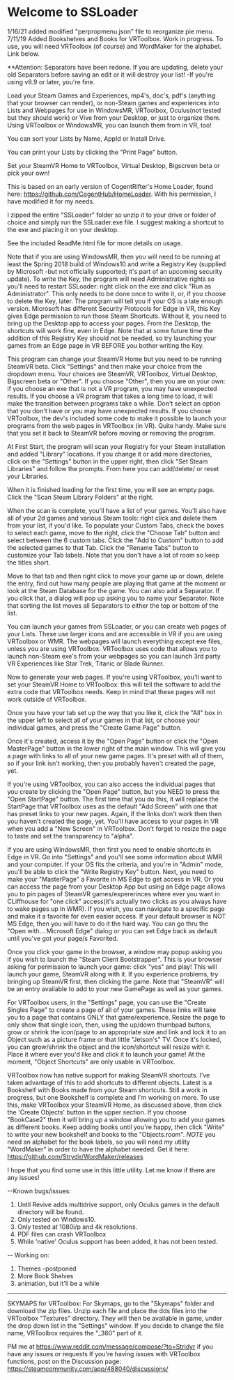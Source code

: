 # Welcome to SSLoader  
1/16/21 added modified "perpropmenu.json" file to reorganize pie menu.
7/11/19 Added Bookshelves and Books for VRToolbox.  Work in progress.  To use, you will need VRToolbox (of course) and WordMaker for the alphabet. Link below.

**Attention: Separators have been redone.  If you are updating, delete your old Separators before saving an edit or it will destroy your list!  -If you're using v8.9 or later, you're fine.

Load your Steam Games and Experiences, mp4's, doc's, pdf's (anything that your browser can render), or non-Steam games and experiences into Lists and Webpages for use in WindowsMR, VRToolbox, Oculus(not tested but they should work) or Vive from your Desktop,  or just to organize them.  Using VRToolbox or WindowsMR, you can launch them from in VR, too!

You can sort your Lists by Name, AppId or Install Drive.  

You can print your Lists by clicking the "Print Page" button.

Set your SteamVR Home to VRToolbox, Virtual Desktop, Bigscreen beta or pick your own!




This is based on an early version of CogentRifter's Home Loader, found here:  https://github.com/CogentHub/HomeLoader.   With his permission, I have modified it for my needs.

I zipped the entire "SSLoader" folder so unzip it to your drive or folder of choice and simply run the SSLoader.exe file.  I suggest making a shortcut to the exe and placing it on your desktop.

See the included ReadMe.html file for more details on usage.

Note that if you are using WindowsMR, then you will need to be running at least the Spring 2018 build of Windows10 and write a Registry Key (supplied by Microsoft -but not officially supported; it's part of an upcoming security update).  To write the Key, the program will need Administrative rights so you'll need to restart SSLoader: right click on the exe and click "Run as Administrator".  This only needs to be done once to write it, or, if you choose to delete the Key, later.  The program will tell you if your OS is a late enough version.  Microsoft has different Security Protocols for Edge in VR, this Key gives Edge permission to run those Steam Shortcuts.  Without it, you need to bring up the Desktop app to access your pages.  From the Desktop, the shortcuts will work fine, even in Edge.  Note that at some future time the addition of this Registry Key should not be needed, so try launching your games from an Edge page in VR BEFORE you bother writing the Key.

This program can change your SteamVR Home but you need to be running SteamVR beta.  Click "Settings" and then make your choice from the dropdown menu.  Your choices are SteamVR, VRToolbox, Virtual Desktop, Bigscreen beta or "Other".  If you choose "Other", then you are on your own: if  you choose an exe that is not a VR program, you may have unexpected results.  If you choose a VR program that takes a long time to load, it will make the transition between programs take a while. Don't select an option that you don't have or you may have unexpected results.  If you choose VRToolbox, the dev's included some code to make it possible to launch your programs from the web pages in VRToolbox (in VR). Quite handy.  Make sure that you set it back to SteamVR before moving or removing the program.

At First Start, the program will scan your Registry for your Steam installation and added "Library" locations.  If you change it or add more directories, click on the "Settings" button in the upper right, then click "Set Steam Libraries" and follow the prompts.  From here you can add/delete/ or reset your Libraries.

When it is finished loading for the first time, you will see an empty page.  Click the "Scan Steam Library Folders" at the right.

When the scan is complete, you'll have a list of your games.  You'll also have all of your 2d games and various Steam tools: right click and delete them from your list, if you'd like.  To populate your Custom Tabs, check the boxes to select each game,  move to the right, click the "Choose Tab" button and select between the 6 custom tabs.  Click the "Add to Custom" button to add the selected games to that Tab.  Click the "Rename Tabs" button to customize your Tab labels. Note that you don't have a lot of room so keep the titles short.

Move to that tab and then right click to move your game up or down, delete the entry, find out how many people are playing that game at the moment or look at the Steam Database for the game.  You can also add a Separator.  If you click that, a dialog will pop up asking you to name your Separator.  Note that sorting the list moves all Separators to either the top or bottom of the list.

You can launch your games from SSLoader, or you can create web pages of your Lists. These use larger icons and are accessible in VR if you are using VRToolbox or WMR.  The webpages will launch everything except exe files, unless you are using VRToolbox.  VRToolbox uses code that allows you to launch non-Steam exe's from your webpages so you can launch 3rd party VR Experiences like Star Trek, Titanic or Blade Runner.  

Now to generate your web pages.  If you're using VRToolbox, you'll want to set your SteamVR Home to VRToolbox:  this will tell the software to add the extra code that VRToolbox needs.  Keep in mind that these pages will not work outside of VRToolbox.

Once you have your tab set up the way that you like it, click the "All" box in the upper left to select all of your games in that list, or choose your individual games, and press the "Create Game Page" button.

Once it's created, access it by the "Open Page" button or click the "Open MasterPage" button in the lower right of the main window.  This will give you a page with links to all of your new game pages. It's preset with all of them, so if your link isn't working, then you probably haven't created the page, yet.

If you're using VRToolbox, you can also access the individual pages that you create by clicking the "Open Page" button, but you NEED to press the "Open StartPage" button.  The first time that you do this, it will replace the StartPage that VRToolbox uses as the default "Add Screen" with one that has preset links to your new pages.  Again, if the links don't work then then you haven't created the page, yet.  You'll have access to your pages in VR when you add a "New Screen" in VRToolbox.  Don't forget to resize the page to taste and set the transparency to "alpha".


If you are using WindowsMR, then first you need to enable shortcuts in Edge in VR.  Go into "Settings" and you'll see some information about WMR and your computer.  If your OS fits the criteria, and you're in "Admin" mode, you'll be able to click the "Write Registry Key" button.  Next, you need to make your "MasterPage" a Favorite in MS Edge to get access in VR.  Or you can access the page from your Desktop App but using an Edge page allows you to pin pages of SteamVR games/expererinces where ever you want in CLiffhouse for "one click" access(it's actually two clicks as you always have to wake pages up in WMR).  If you wish, you can navigate to a specific page and make it a favorite for even easier access.  If your default browser is NOT MS Edge, then you will have to do it the hard way.  You can go thru the "Open with... Microsoft Edge" dialog or you can set Edge back as default until you've got your page/s Favorited.


Once you click your game in the browser, a window may popup asking you if  you wish to launch the "Steam Client Bootstrapper".  This is your browser asking for permission to launch your game: click "yes" and play!  This will launch your game, SteamVR along with it.  If you experience problems, try bringing up SteamVR first, then clicking the game.  Note that "SteamVR" will be an entry available to add to your new GamePage as well as your games.

For VRToolbox users, in the "Settings" page, you can use the "Create Singles Page" to create a page of all of your games.  These links will take you to a page that contains ONLY that game/experience.  Resize the page to only show that single icon, then, using the up/down thumbpad buttons, grow or shrink the icon/page to an appropriate size and link and lock it to an Object such as a picture frame or that little "Jetson's" TV.  Once it's locked, you can grow/shrink the object and the icon/shortcut will resize with it.  Place it where ever you'd like and click it to launch your game!  At the moment, "Object Shortcuts" are only usable in VRToolbox.  

VRToolbox now has native support for making SteamVR shortcuts.  I've taken advantage of this to add shortcuts to different objects.  Latest is a Bookshelf with Books made from your Steam shortcuts.  Still a work in progress, but one Bookshelf is complete and I'm working on more.
To use this, make VRToolbox your SteamVR Home, as discussed above, then click the 'Create Objects' button in the upper section. If you choose "BookCase2" then it will bring up a window allowing you to add your games as different books.  Keep adding books until you're happy, then click "Write" to write your new bookshelf and books to the "Objects.room".
*NOTE* you need an alphabet for the book labels, so you will need my utility "WordMaker" in order to have the alphabet needed.  Get it here: https://github.com/Strydir/WordMaker/releases



I hope that you find some use in this little utility.  Let me know if there are any issues!


--Known bugs/issues:
1) Until Revive adds multidrive support, only Oculus games in the default directory will be found.
2) Only tested on Windows10.
3) Only tested at 1080i/p and 4k resolutions.
4) PDF files can crash VRToolbox
5) While 'native' Oculus support has been added, it has not been tested.

-- Working on:
1) Themes -postponed
2) More Book Shelves
3) animation, but it'll be a while


---------------------

SKYMAPS for VRToolbox:
For Skymaps, go to the "Skymaps" folder and download the zip files.  Unzip each file and place the dds files into the VRToolbox "Textures" directory.  They will then be available in game, under the drop down list in the "Settings" window.  If you decide to change the file name, VRToolbox requires the "_360" part of it.


PM me at https://www.reddit.com/message/compose/?to=Stridyr if you have any issues or requests
If you're having issues with VRToolbox functions, post on the Discussion page: https://steamcommunity.com/app/488040/discussions/
